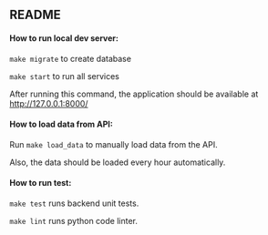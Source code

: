 ## README

#### How to run local dev server:
`make migrate` to create database

`make start` to run all services

After running this command, the application should be available at http://127.0.0.1:8000/

#### How to load data from API:
Run `make load_data` to manually load data from the API.

Also, the data should be loaded every hour automatically.

#### How to run test:
`make test` runs backend unit tests.

`make lint` runs python code linter.
